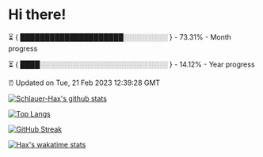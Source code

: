 # Hi there!

⏳ { █████████████████████░░░░░░░░░ } - 73.31% - Month progress

⏳ { ████░░░░░░░░░░░░░░░░░░░░░░░░░░ } - 14.12% - Year progress

⏰ Updated on Tue, 21 Feb 2023 12:39:28 GMT


[![Schlauer-Hax's github stats](https://github-readme-stats.vercel.app/api?username=Schlauer-Hax&show_icons=true&theme=dark&count_private=true)](https://github.com/Schlauer-Hax)


[![Top Langs](https://github-readme-stats.vercel.app/api/top-langs/?username=Schlauer-Hax&layout=compact&theme=dark)](https://github.com/Schlauer-Hax?tab=repositories)

[![GitHub Streak](https://streak-stats.demolab.com?user=Schlauer-Hax&theme=dark)](https://git.io/streak-stats)

[![Hax's wakatime stats](https://github-readme-stats.vercel.app/api/wakatime?username=Hax&theme=dark)](https://wakatime.com/@Hax)

